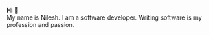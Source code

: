 **Hi** :wave:  
My name is Nilesh. I am a software developer. Writing software is my profession and passion.
